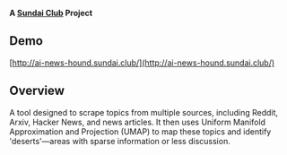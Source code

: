 **A [Sundai Club](https://sundai.club/) Project**

## Demo
[http://ai-news-hound.sundai.club/](http://ai-news-hound.sundai.club/)

## Overview
A tool designed to scrape topics from multiple sources, including Reddit, Arxiv, Hacker News, and news articles. It then uses Uniform Manifold Approximation and Projection (UMAP) to map these topics and identify 'deserts'—areas with sparse information or less discussion.
